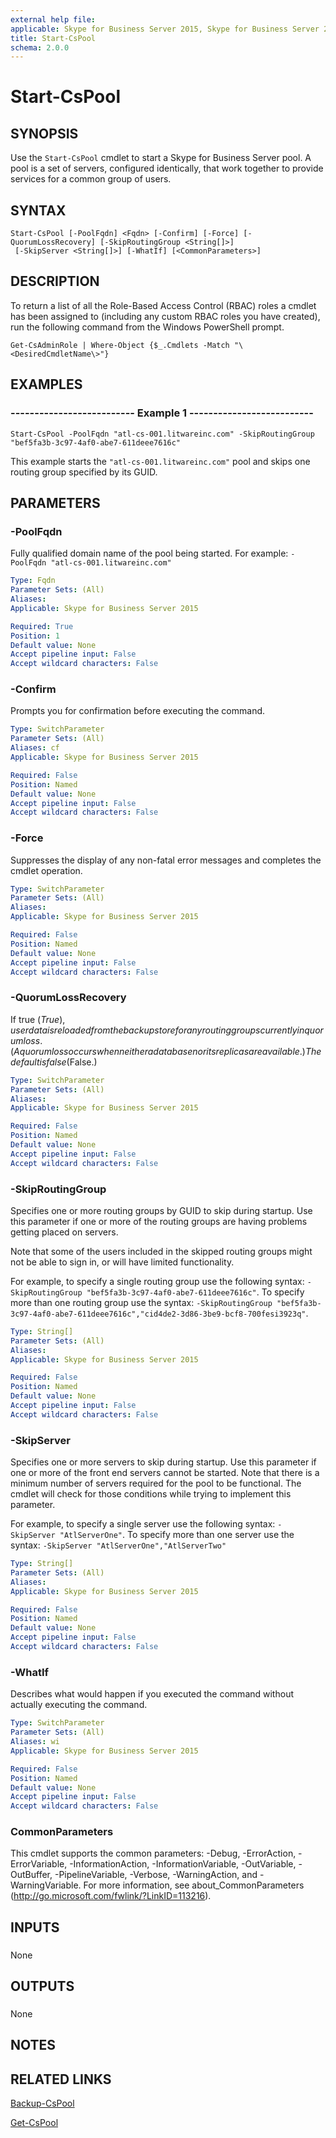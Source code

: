 ```yaml
---
external help file: 
applicable: Skype for Business Server 2015, Skype for Business Server 2019
title: Start-CsPool
schema: 2.0.0
---
```


# Start-CsPool

## SYNOPSIS
Use the `Start-CsPool` cmdlet to start a Skype for Business Server pool.
A pool is a set of servers, configured identically, that work together to provide services for a common group of users.

## SYNTAX

```
Start-CsPool [-PoolFqdn] <Fqdn> [-Confirm] [-Force] [-QuorumLossRecovery] [-SkipRoutingGroup <String[]>]
 [-SkipServer <String[]>] [-WhatIf] [<CommonParameters>]
```

## DESCRIPTION
To return a list of all the Role-Based Access Control (RBAC) roles a cmdlet has been assigned to (including any custom RBAC roles you have created), run the following command from the Windows PowerShell prompt.

`Get-CsAdminRole | Where-Object {$_.Cmdlets -Match "\<DesiredCmdletName\>"}`

## EXAMPLES

### -------------------------- Example 1 --------------------------
```
Start-CsPool -PoolFqdn "atl-cs-001.litwareinc.com" -SkipRoutingGroup "bef5fa3b-3c97-4af0-abe7-611deee7616c"
```

This example starts the `"atl-cs-001.litwareinc.com"` pool and skips one routing group specified by its GUID.


## PARAMETERS

### -PoolFqdn
Fully qualified domain name of the pool being started.
For example: `-PoolFqdn "atl-cs-001.litwareinc.com"`

```yaml
Type: Fqdn
Parameter Sets: (All)
Aliases: 
Applicable: Skype for Business Server 2015

Required: True
Position: 1
Default value: None
Accept pipeline input: False
Accept wildcard characters: False
```

### -Confirm
Prompts you for confirmation before executing the command.

```yaml
Type: SwitchParameter
Parameter Sets: (All)
Aliases: cf
Applicable: Skype for Business Server 2015

Required: False
Position: Named
Default value: None
Accept pipeline input: False
Accept wildcard characters: False
```

### -Force
Suppresses the display of any non-fatal error messages and completes the cmdlet operation.

```yaml
Type: SwitchParameter
Parameter Sets: (All)
Aliases: 
Applicable: Skype for Business Server 2015

Required: False
Position: Named
Default value: None
Accept pipeline input: False
Accept wildcard characters: False
```

### -QuorumLossRecovery
If true ($True), user data is reloaded from the backup store for any routing groups currently in quorum loss.
(A quorum loss occurs when neither a database nor its replicas are available.) The default is false ($False.)

```yaml
Type: SwitchParameter
Parameter Sets: (All)
Aliases: 
Applicable: Skype for Business Server 2015

Required: False
Position: Named
Default value: None
Accept pipeline input: False
Accept wildcard characters: False
```

### -SkipRoutingGroup
Specifies one or more routing groups by GUID to skip during startup.
Use this parameter if one or more of the routing groups are having problems getting placed on servers.

Note that some of the users included in the skipped routing groups might not be able to sign in, or will have limited functionality.

For example, to specify a single routing group use the following syntax: `-SkipRoutingGroup "bef5fa3b-3c97-4af0-abe7-611deee7616c"`.
To specify more than one routing group use the syntax: `-SkipRoutingGroup "bef5fa3b-3c97-4af0-abe7-611deee7616c","cid4de2-3d86-3be9-bcf8-700fesi3923q"`.

```yaml
Type: String[]
Parameter Sets: (All)
Aliases: 
Applicable: Skype for Business Server 2015

Required: False
Position: Named
Default value: None
Accept pipeline input: False
Accept wildcard characters: False
```

### -SkipServer
Specifies one or more servers to skip during startup.
Use this parameter if one or more of the front end servers cannot be started.
Note that there is a minimum number of servers required for the pool to be functional.
The cmdlet will check for those conditions while trying to implement this parameter.

For example, to specify a single server use the following syntax: `-SkipServer "AtlServerOne"`.
To specify more than one server use the syntax: `-SkipServer "AtlServerOne","AtlServerTwo"`

```yaml
Type: String[]
Parameter Sets: (All)
Aliases: 
Applicable: Skype for Business Server 2015

Required: False
Position: Named
Default value: None
Accept pipeline input: False
Accept wildcard characters: False
```

### -WhatIf
Describes what would happen if you executed the command without actually executing the command.

```yaml
Type: SwitchParameter
Parameter Sets: (All)
Aliases: wi
Applicable: Skype for Business Server 2015

Required: False
Position: Named
Default value: None
Accept pipeline input: False
Accept wildcard characters: False
```

### CommonParameters
This cmdlet supports the common parameters: -Debug, -ErrorAction, -ErrorVariable, -InformationAction, -InformationVariable, -OutVariable, -OutBuffer, -PipelineVariable, -Verbose, -WarningAction, and -WarningVariable. For more information, see about_CommonParameters (http://go.microsoft.com/fwlink/?LinkID=113216).

## INPUTS

###  
None

## OUTPUTS

###  
None

## NOTES

## RELATED LINKS

[Backup-CsPool](Backup-CsPool.md)

[Get-CsPool](Get-CsPool.md)
